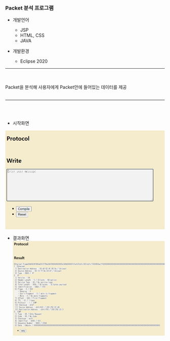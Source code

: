 ### Packet 분석 프로그램

- 개발언어
    + JSP
    + HTML, CSS
    + JAVA

- 개발환경
    + Eclipse 2020

<hr/>
<br><br>
Packet을 분석해 사용자에게 Packet안에 들어있는 데이터를 제공
<br><br>
<hr/>
<br>
<br>

- 시작화면

![start Point](https://github.com/DongGeon0908/PacketTracer/blob/master/pic/start%20Point.png)


- 결과화면
![end Point](https://github.com/DongGeon0908/PacketTracer/blob/master/pic/end%20Point.png)